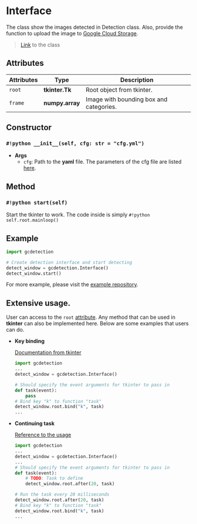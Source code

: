 # Interface

The class show the images detected in Detection class. Also, provide the function to upload the image to [Google Cloud Storage](https://cloud.google.com/storage/).

> [Link](https://github.com/Justin900429/GC-Detection/blob/a55d351daf9fd209b98516f98576e2fea82c4516/detection.py#L232) to the class

## Attributes
| Attributes  | Type              | Description                             |
| ----------- | ----------------- | --------------------------------------- |
| `root`      | **tkinter.Tk**    | Root object from tkinter.               |
| `frame`     | **numpy.array**   | Image with bounding box and categories. |

## Constructor
### `#!python __init__(self, cfg: str = "cfg.yml")`
* **Args**
    * `cfg`: Path to the **yaml** file. The parameters of the cfg file are listed [here](/GC-Detection/Usage/#config-file).

## Method
### `#!python start(self)`
Start the tkinter to work. The code inside is simply `#!python self.root.mainloop()`

## Example

```python
import gcdetection

# Create detection interface and start detecting
detect_window = gcdetection.Interface()
detect_window.start()
```

For more example, please visit the [example repository](https://github.com/Justin900429/GC-Detection/tree/main/example).

## Extensive usage.
User can access to the `root` [attribute](#attributes). Any method that can be used in **tkinter** can also be implemented here. Below are some examples that users can do.

- **Key binding**  

    [Documentation from tkinter](https://docs.python.org/3/library/tkinter.html#bindings-and-events)

    ```python
    import gcdetection
    ...
    detect_window = gcdetection.Interface()
    
    # Should specify the event arguments for tkinter to pass in
    def task(event):
        pass
    # Bind key "k" to function "task"
    detect_window.root.bind("k", task)
    ...
    ```

- **Continuing task**

    [Reference to the usage](https://www.geeksforgeeks.org/python-after-method-in-tkinter/)
    
    ```python
    import gcdetection
    ...
    detect_window = gcdetection.Interface()
    ...
    # Should specify the event arguments for tkinter to pass in
    def task(event):
        # TODO: Task to define
        detect_window.root.after(20, task)
    
    # Run the task every 20 milliseconds
    detect_window.root.after(20, task)
    # Bind key "k" to function "task"
    detect_window.root.bind("k", task)
    ...
    ```